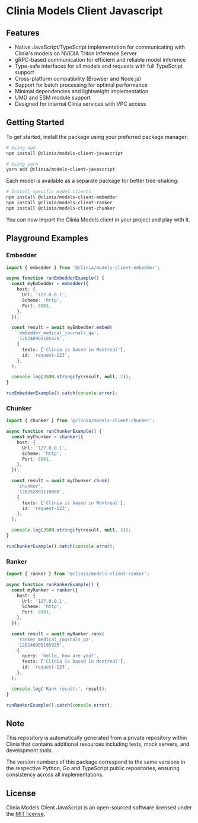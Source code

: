 # Clinia Models Client Javascript

## Features

- Native JavaScript/TypeScript implementation for communicating with Clinia's models on NVIDIA Triton Inference Server
- gRPC-based communication for efficient and reliable model inference
- Type-safe interfaces for all models and requests with full TypeScript support
- Cross-platform compatibility (Browser and Node.js)
- Support for batch processing for optimal performance
- Minimal dependencies and lightweight implementation
- UMD and ESM module support
- Designed for internal Clinia services with VPC access

## Getting Started

To get started, install the package using your preferred package manager:

```bash
# Using npm
npm install @clinia/models-client-javascript

# Using yarn
yarn add @clinia/models-client-javascript
```

Each model is available as a separate package for better tree-shaking:

```bash
# Install specific model clients
npm install @clinia/models-client-embedder
npm install @clinia/models-client-ranker
npm install @clinia/models-client-chunker
```

You can now import the Clinia Models client in your project and play with it.

## Playground Examples

### Embedder

``` typescript
import { embedder } from '@clinia/models-client-embedder';

async function runEmbedderExample() {
  const myEmbedder = embedder({
    host: {
      Url: '127.0.0.1',
      Scheme: 'http',
      Port: 8001,
    },
  });

  const result = await myEmbedder.embed(
    'embedder_medical_journals_qa',
    '120240905185426',
    {
      texts: ['Clinia is based in Montreal'],
      id: 'request-123',
    },
  );

  console.log(JSON.stringify(result, null, 2));
}

runEmbedderExample().catch(console.error);
```

### Chunker
```typescript
import { chunker } from '@clinia/models-client-chunker';

async function runChunkerExample() {
  const myChunker = chunker({
    host: {
      Url: '127.0.0.1',
      Scheme: 'http',
      Port: 8001,
    },
  });

  const result = await myChunker.chunk(
    'chunker',
    '120252801110000',
    {
      texts: ['Clinia is based in Montreal'],
      id: 'request-123',
    },
  );

  console.log(JSON.stringify(result, null, 2));
}

runChunkerExample().catch(console.error);
```

### Ranker
``` typescript
import { ranker } from '@clinia/models-client-ranker';

async function runRankerExample() {
  const myRanker = ranker({
    host: {
      Url: '127.0.0.1',
      Scheme: 'http',
      Port: 8001,
    },
  });

  const result = await myRanker.rank(
    'ranker_medical_journals_qa',
    '120240905185925',
    {
      query: 'hello, how are you?',
      texts: ['Clinia is based in Montreal'],
      id: 'request-123',
    },
  );

  console.log('Rank result:', result);
}

runRankerExample().catch(console.error);
```

## Note

This repository is automatically generated from a private repository within Clinia that contains additional resources including tests, mock servers, and development tools.

The version numbers of this package correspond to the same versions in the respective Python, Go and TypeScript public repositories, ensuring consistency across all implementations.

## License

Clinia Models Client JavaScript is an open-sourced software licensed under the [MIT license](LICENSE).
